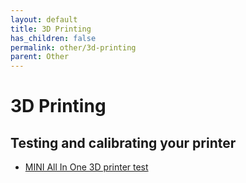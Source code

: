 ```yaml
---
layout: default
title: 3D Printing
has_children: false
permalink: other/3d-printing
parent: Other
---
```


# 3D Printing

## Testing and calibrating your printer

- [MINI All In One 3D printer test](https://www.thingiverse.com/thing:2806295)
